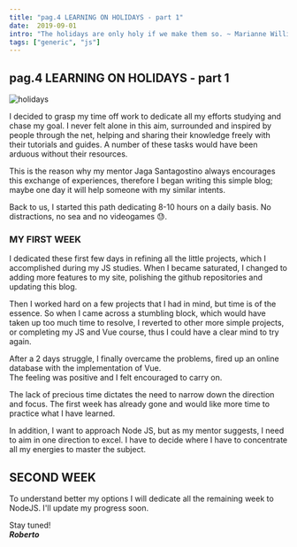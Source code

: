 ```yaml
---
title: "pag.4 LEARNING ON HOLIDAYS - part 1"
date:  2019-09-01
intro: "The holidays are only holy if we make them so. ~ Marianne Williamson"
tags: ["generic", "js"] 
---
```

## pag.4 LEARNING ON HOLIDAYS - part 1

![holidays](../images/blogholiday.png)

I decided to grasp my time off work to dedicate all my efforts studying and chase my goal. I never felt alone in this aim, surrounded and inspired by people through the net, helping and sharing their knowledge freely with their tutorials and guides. A number of these tasks would have been arduous without their resources.

This is the reason why my mentor Jaga Santagostino always encourages this exchange of experiences, therefore I began writing this simple blog; maybe one day it will help someone with my similar intents.

Back to us, I started this path dedicating 8-10 hours on a daily basis. No distractions, no sea and no videogames 😓.

### MY FIRST WEEK
I dedicated these first few days in refining all the little projects, which I accomplished during my JS studies. When I became saturated, I changed to adding more features to my site, polishing the github repositories and updating this blog.

Then I worked hard on a few projects that I had in mind, but time is of the essence. So when I came across a stumbling block, which would have taken up too much time to resolve, I reverted to other more simple projects, or completing my JS and Vue course, thus I could have a clear mind to try again.

After a 2 days struggle, I finally overcame the problems, fired up an online database with the implementation of Vue.\
The feeling was positive and I felt encouraged to carry on.

The lack of precious time dictates the need to narrow down the direction and focus. The first week has already gone and would like more time to practice what I have learned.

In addition, I want to approach Node JS, but as my mentor suggests, I need to aim in one direction to excel. I have to decide where I have to concentrate all my energies to master the subject.

## SECOND WEEK
To understand better my options I will dedicate all the remaining week to NodeJS. I'll update my progress soon.

Stay tuned!  
***Roberto***